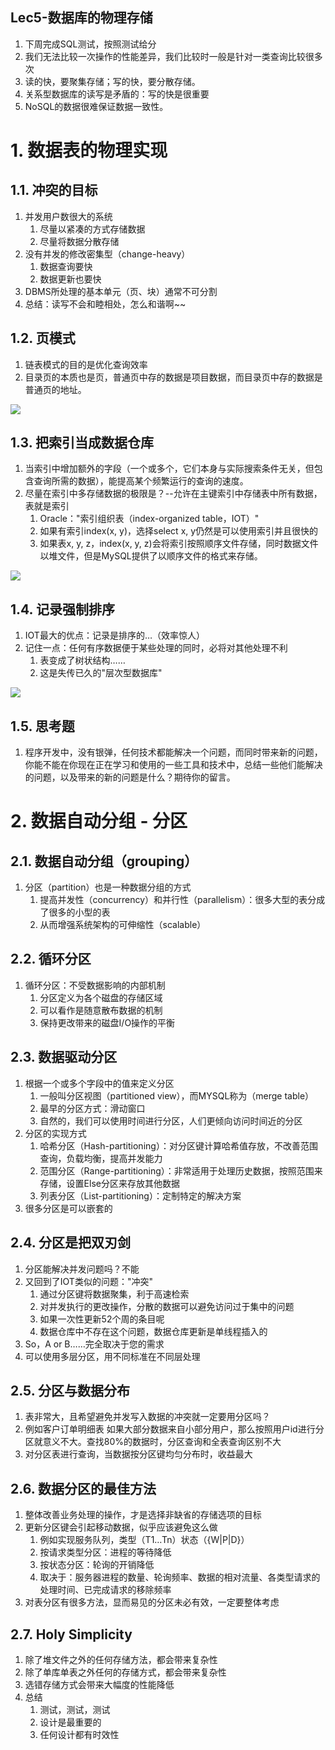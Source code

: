 Lec5-数据库的物理存储
---
1. 下周完成SQL测试，按照测试给分
2. 我们无法比较一次操作的性能差异，我们比较时一般是针对一类查询比较很多次
3. 读的快，要聚集存储；写的快，要分散存储。
4. 关系型数据库的读写是矛盾的：写的快是很重要
5. NoSQL的数据很难保证数据一致性。

# 1. 数据表的物理实现

## 1.1. 冲突的目标
1. 并发用户数很大的系统
   1. 尽量以紧凑的方式存储数据
   2. 尽量将数据分散存储
2. 没有并发的修改密集型（change-heavy）
   1. 数据查询要快
   2. 数据更新也要快
3. DBMS所处理的基本单元（页、块）通常不可分割
4. 总结：读写不会和睦相处，怎么和谐啊~~

## 1.2. 页模式
1. 链表模式的目的是优化查询效率
2. 目录页的本质也是页，普通页中存的数据是项目数据，而目录页中存的数据是普通页的地址。

![](img/lec5/1.png)

## 1.3. 把索引当成数据仓库
1. 当索引中增加额外的字段（一个或多个，它们本身与实际搜索条件无关，但包含查询所需的数据），能提高某个频繁运行的查询的速度。
2. 尽量在索引中多存储数据的极限是？--允许在主键索引中存储表中所有数据，表就是索引
   1. Oracle："索引组织表（index-organized table，IOT）"
   2. 如果有索引index(x, y)，选择select x, y仍然是可以使用索引并且很快的
   3. 如果表x, y, z，index(x, y, z)会将索引按照顺序文件存储，同时数据文件以堆文件，但是MySQL提供了以顺序文件的格式来存储。

![](img/lec5/2.png)

## 1.4. 记录强制排序
1. IOT最大的优点：记录是排序的…（效率惊人）
2. 记住一点：任何有序数据便于某些处理的同时，必将对其他处理不利
   1. 表变成了树状结构……
   2. 这是失传已久的"层次型数据库"

![](img/lec5/3.png)

## 1.5. 思考题
1. 程序开发中，没有银弹，任何技术都能解决一个问题，而同时带来新的问题，你能不能在你现在正在学习和使用的一些工具和技术中，总结一些他们能解决的问题，以及带来的新的问题是什么？期待你的留言。

# 2. 数据自动分组 - 分区

## 2.1. 数据自动分组（grouping）
1. 分区（partition）也是一种数据分组的方式
   1. 提高并发性（concurrency）和并行性（parallelism）：很多大型的表分成了很多的小型的表
   2. 从而增强系统架构的可伸缩性（scalable）

## 2.2. 循环分区
1. 循环分区：不受数据影响的内部机制
   1. 分区定义为各个磁盘的存储区域
   2. 可以看作是随意散布数据的机制
   3. 保持更改带来的磁盘I/O操作的平衡

## 2.3. 数据驱动分区
1. 根据一个或多个字段中的值来定义分区
   1. 一般叫分区视图（partitioned view），而MYSQL称为（merge table）
   2. 最早的分区方式：滑动窗口
   3. 自然的，我们可以使用时间进行分区，人们更倾向访问时间近的分区
2. 分区的实现方式
   1. 哈希分区（Hash-partitioning）：对分区键计算哈希值存放，不改善范围查询，负载均衡，提高并发能力
   2. 范围分区（Range-partitioning）：非常适用于处理历史数据，按照范围来存储，设置Else分区来存放其他数据
   3. 列表分区（List-partitioning）：定制特定的解决方案
3. 很多分区是可以嵌套的

## 2.4. 分区是把双刃剑
1. 分区能解决并发问题吗？不能
2. 又回到了IOT类似的问题："冲突"
   1. 通过分区键将数据聚集，利于高速检索
   2. 对并发执行的更改操作，分散的数据可以避免访问过于集中的问题
   3. 如果一次性更新52个周的条目呢
   4. 数据仓库中不存在这个问题，数据仓库更新是单线程插入的
3. So，A or B……完全取决于您的需求
4. 可以使用多层分区，用不同标准在不同层处理

## 2.5. 分区与数据分布
1. 表非常大，且希望避免并发写入数据的冲突就一定要用分区吗？
2. 例如客户订单明细表 如果大部分数据来自小部分用户，那么按照用户id进行分区就意义不大。查找80%的数据时，分区查询和全表查询区别不大
3. 对分区表进行查询，当数据按分区键均匀分布时，收益最大

## 2.6. 数据分区的最佳方法
1. 整体改善业务处理的操作，才是选择非缺省的存储选项的目标
2. 更新分区键会引起移动数据，似乎应该避免这么做
   1. 例如实现服务队列，类型（T1…Tn）状态（{W|P|D}）
   2. 按请求类型分区：进程的等待降低
   3. 按状态分区：轮询的开销降低
   4. 取决于：服务器进程的数量、轮询频率、数据的相对流量、各类型请求的处理时间、已完成请求的移除频率
3. 对表分区有很多方法，显而易见的分区未必有效，一定要整体考虑

## 2.7. Holy Simplicity
1. 除了堆文件之外的任何存储方法，都会带来复杂性
2. 除了单库单表之外任何的存储方式，都会带来复杂性
3. 选错存储方式会带来大幅度的性能降低
4. 总结
   1. 测试，测试，测试
   2. 设计是最重要的
   3. 任何设计都有时效性